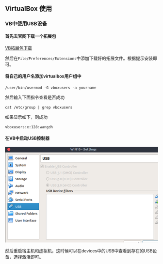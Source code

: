 ## VirtualBox 使用

### VB中使用USB设备

#### 首先去官网下载一个拓展包

[VB拓展包下载](https://www.virtualbox.org/wiki/Downloads)

然后在`File/Preferences/Extensions`中添加下载好的拓展文件。根据提示安装即可。

#### 将自己的用户名添加virtualbox用户组中

`/user/bin/usermod -G vboxusers -a yourname`

然后输入下面指令查看是否成功

`cat /etc/group | grep vboxusers`

如果显示如下，则成功

`vboxusers:x:128:wangdh`

#### 在VB中启动USB控制器

![](./images/VB_USB_use.png)

然后重启宿主机和虚拟机，这时候可以在devices中的USB中查看到存在的USB设备，选择激活即可。

